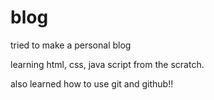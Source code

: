 # blog
tried to make a personal blog

learning html, css, java script from the scratch. 

also learned how to use git and github!!